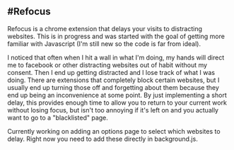#Refocus
---
Refocus is a chrome extension that delays your visits to distracting websites. This is in progress and was started with the goal of getting more familiar with Javascript (I'm still new so the code is far from ideal). 


I noticed that often when I hit a wall in what I'm doing, my hands will direct me to facebook or other distracting websites out of habit without my consent. Then I end up getting distracted and I lose track of what I was doing. There are extensions that completely block certain websites, but I usually end up turning those off and forgetting about them because they end up being an inconvenience at some point. By just implementing a short delay, this provides enough time to allow you to return to your current work without losing focus, but isn't too annoying if it's left on and you actually want to go to a "blacklisted" page.


Currently working on adding an options page to select which websites to delay. Right now you need to add these directly in background.js.


